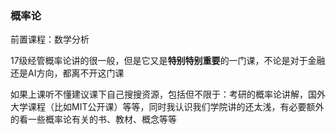 ### 概率论
前置课程：数学分析

17级经管概率论讲的很一般，但是它又是**特别特别重要**的一门课，不论是对于金融还是AI方向，都离不开这门课

如果上课听不懂建议课下自己搜搜资源，包括但不限于：考研的概率论讲解，国外大学课程（比如MIT公开课）等等，同时我认识我们学院讲的还太浅，有必要额外的看一些概率论有关的书、教材、概念等等